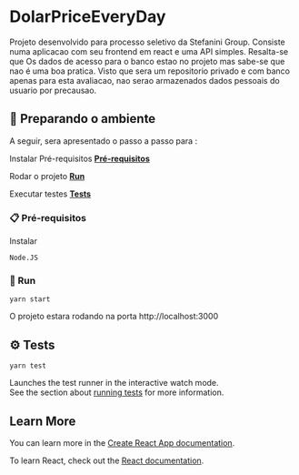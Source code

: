 # DolarPriceEveryDay

Projeto desenvolvido para processo seletivo da Stefanini Group.
Consiste numa aplicacao com seu frontend em react e uma API simples. Resalta-se que 
Os dados de acesso para o banco estao no projeto mas sabe-se que nao é uma boa pratica.
Visto que sera um repositorio privado e com banco apenas para esta avaliacao, nao serao 
armazenados dados pessoais do usuario por precausao. 

## 🚀 Preparando o ambiente
A seguir, sera apresentado o passo a passo para : 

Instalar Pré-requisitos
**[Pré-requisitos](#-Pré-requisitos)**


Rodar o projeto
**[Run](#-Run)**


Executar testes
**[Tests](#-Tests)**

### 📋 Pré-requisitos

Instalar 
```
Node.JS
```
### 🚀 Run

```
yarn start
```
O projeto estara rodando na porta http://localhost:3000

## ⚙ Tests

```
yarn test
```
Launches the test runner in the interactive watch mode.\
See the section about [running tests](https://facebook.github.io/create-react-app/docs/running-tests) for more information.


## Learn More

You can learn more in the [Create React App documentation](https://facebook.github.io/create-react-app/docs/getting-started).

To learn React, check out the [React documentation](https://reactjs.org/).